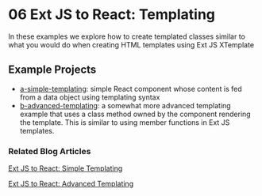 # 06 Ext JS to React: Templating

In these examples we explore how to create templated classes similar to what you
would do when creating HTML templates using Ext JS XTemplate

## Example Projects

 - [a-simple-templating](./a-simple-templating): simple React component whose
 content is fed from a data object using templating syntax
 - [b-advanced-templating](./b-advanced-templating): a somewhat more advanced 
 templating example that uses a class method owned by the component rendering
 the template.  This is similar to using member functions in Ext JS templates.

### Related Blog Articles

[Ext JS to React: Simple Templating](https://moduscreate.com/blog/ext-js-react-simple-templating/)

[Ext JS to React: Advanced Templating](https://moduscreate.com/blog/ext-js-react-advanced-templating/)
